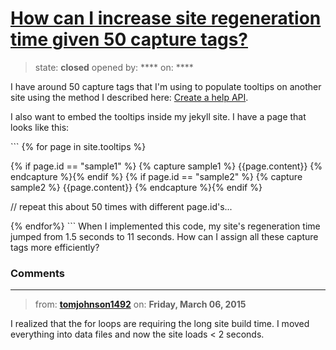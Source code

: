 # [How can I increase site regeneration time given 50 capture tags?](https://github.com/jekyll/jekyll-help/issues/280)

> state: **closed** opened by: **** on: ****

I have around 50 capture tags that I&#x27;m using to populate tooltips on another site using the method I described here: [Create a help API](http://tomjohnson1492.github.io/documentation-theme-jekyll/help_api/). 

I also want to embed the tooltips inside my jekyll site. I have a page that looks like this: 

&#x60;&#x60;&#x60;
{% for page in site.tooltips %}

{% if page.id == &quot;sample1&quot; %} {% capture sample1 %} {{page.content}} {% endcapture %}{% endif %}
{% if page.id == &quot;sample2&quot; %} {% capture sample2 %} {{page.content}} {% endcapture %}{% endif %}

// repeat this about 50 times with different page.id&#x27;s...

{% endfor%}
&#x60;&#x60;&#x60;
When I implemented this code, my site&#x27;s regeneration time jumped from 1.5 seconds to 11 seconds. How can I assign all these capture tags more efficiently?



### Comments

---
> from: [**tomjohnson1492**](https://github.com/jekyll/jekyll-help/issues/280#issuecomment-77523624) on: **Friday, March 06, 2015**

I realized that the for loops are requiring the long site build time. I moved everything into data files and now the site loads &lt; 2 seconds. 
